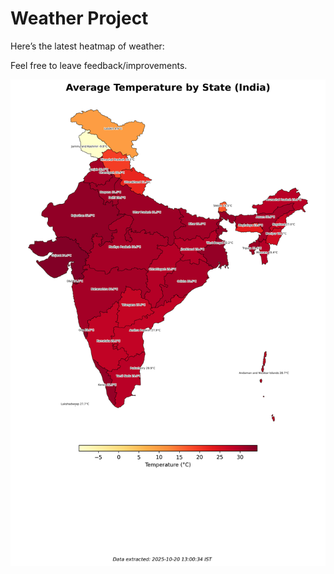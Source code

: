 # Weather Project

Here’s the latest heatmap of weather:

Feel free to leave feedback/improvements.

![India Heatmap](docs/assets/india_heatmap.png?v=F5E51C)
